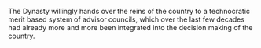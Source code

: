 The Dynasty willingly hands over the reins of the country to a technocratic merit based system of advisor councils, which over the last few decades had already more and more been integrated into the decision making of the country.